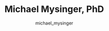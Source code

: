---
# this is autogenerated: do not edit
title: Michael Mysinger, PhD
author: michael_mysinger
layout: author-bio
jobtitle: Principal Scientist
bio: Atomwise
type: alumn
excerpt: "Biographical summary for Michael Mysinger, PhD, Principal Scientist in the Keiser Lab at UCSF."
header:
  teaser: /assets/images/people/bio-mysinger.jpg
papers: 
    - title: Predicted Biological Activity of Purchasable Chemical Space
      excerpt: __J Chem Inf Model__. 2018 Jan 22. Irwin JJ, Gaskins G, Sterling T, Mysinger MM, Keiser MJ.
      link: "https://doi.org/10.1021/acs.jcim.7b00316"

---